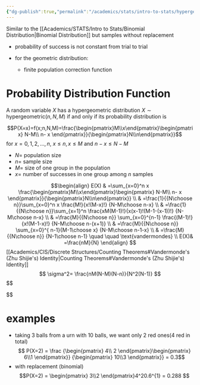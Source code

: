 ```yaml
---
{"dg-publish":true,"permalink":"/academics/stats/intro-to-stats/hypergeometric-distribution/","created":"2024-03-29T19:02:22.317-04:00","updated":"2025-07-07T17:21:02.347-04:00"}
---
```



Similar to the [[Academics/STATS/Intro to Stats/Binomial Distribution\|Binomial Distribution]] but samples without replacement 
- probability of success is not constant from trial to trial


- for the geometric distribution:
	- finite population correction function
# Probability Distribution Function
A random variable $X$ has a hypergeometric distribution $X\sim \text{ hypergeometric}(n,N,M)$ if and only if its probability distribution is

$$P(X=x)=f(x;n,N,M)=\frac{\begin{pmatrix}M\\x\end{pmatrix}\begin{pmatrix}   N-M\\ n-  x   \end{pmatrix}}{\begin{pmatrix}N\\n\end{pmatrix}}$$
for $x=0,1,2,\dots,n,$ $x\leq n,\, x\leq M$ and $n-x\leq N-M$
- $N=$ population size
- $n =$ sample size
- $M=$ size of one group in the population
- $x=$ number of successes in one group among $n$ samples

$$\begin{align}
E(X) & =\sum_{x=0}^n x \frac{\begin{pmatrix}M\\x\end{pmatrix}\begin{pmatrix}   N-M\\ n-  x   \end{pmatrix}}{\begin{pmatrix}N\\n\end{pmatrix}}  \\
 & =\frac{1}{{N\choose n}}\sum_{x=0}^n x \frac{M!}{x!(M-x)!} {N-M\choose n-x} \\
 & =\frac{1}{{N\choose n}}\sum_{x=1}^n \frac{xM(M-1)!}{x(x-1)!(M-1-(x-1))!}  {N-M\choose n-x} \\
 & =\frac{M}{{N\choose n}} \sum_{x=0}^{n-1} \frac{(M-1)!}{x!(M-1-x)!} {N-M\choose n-(x+1)} \\
 & =\frac{M}{{N\choose n}} \sum_{x=0}^{ n-1}{M-1\choose x} {N-M\choose n-1-x} \\
 & =\frac{M}{{N\choose n}} {N-1\choose n-1} \quad \quad \text{vandermondes} \\
 E(X)& =\frac{nM}{N}
\end{align}
$$
[[Academics/CIS/Discrete Structures/Counting Theorems#Vandermonde's (Zhu Shijie's) Identity\|Counting Theorems#Vandermonde's (Zhu Shijie's) Identity]]
$$
\sigma^2= \frac{nM(N-M)(N-n)}{N^2(N-1)}
$$
$$

$$
# examples
- taking 3 balls from a urn with 10 balls, we want only 2 red ones(4 red in total)
$$ P(X=2) = \frac {\begin{pmatrix}   4\\ 2 \end{pmatrix}\begin{pmatrix}   6\\1 \end{pmatrix}} {\begin{pmatrix}   10\\3 \end{pmatrix}} = 0.3$$
- with replacement (binomial)
$$P(X=2) = \begin{pmatrix}   3\\2   \end{pmatrix}4^20.6^{1} = 0.288 $$
